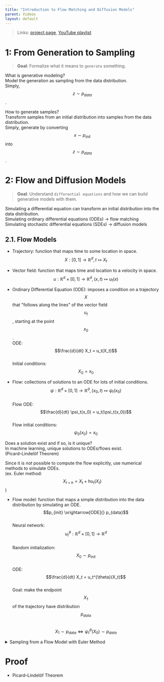 ```yaml
---
title: "Introduction to Flow Matching and Diffusion Models"
parent: Videos
layout: default
---
```


> Links: [project page](https://diffusion.csail.mit.edu/), [YouTube playlist](https://www.youtube.com/playlist?list=PL57nT7tSGAAUDnli1LhTOoCxlEPGS19vH)  



# 1: From Generation to Sampling  

> **Goal**: Formalize what it means to `generate` something.  

What is generative modeling?  
Model the generation as sampling from the data distribution.  
Simply, $$z \sim p_{data}$$.  

How to generate samples?  
Transform samples from an initial distribution into samples from the data distribution.  
Simply, generate by converting $$x \sim p_{init}$$ into $$z \sim p_{data}$$.  



# 2: Flow and Diffusion Models

> **Goal**: Understand `differential equations` and how we can build generative models with them.  

Simulating a differential equation can transform an initial distribution into the data distribution.  
Simulating ordinary differential equations (ODEs) → flow matching  
Simulating stochastic differential equations (SDEs) → diffusion models  


## 2.1. Flow Models

- Trajectory: function that maps time to some location in space.  
  $$X: [0, 1] \rightarrow \mathbb{R}^d, t \mapsto X_t$$  

- Vector field: function that maps time and location to a velocity in space.  
  $$u: \mathbb{R}^d \times [0, 1] \rightarrow \mathbb{R}^d, (x, t) \mapsto u_t(x)$$  

- Ordinary Differential Equation (ODE): imposes a condition on a trajectory $$X$$ that "follows along the lines" of the vector field $$u_t$$, starting at the point $$x_0$$.  
  ODE: $$\frac{d}{dt} X_t = u_t(X_t)$$  
  Initial conditions: $$X_0 = x_{0}$$  

- Flow: collections of solutions to an ODE for lots of initial conditions.  
  $$\psi: \mathbb{R}^d \times [0, 1] \rightarrow \mathbb{R}^d, (x_0, t) \mapsto \psi_t(x_0)$$  
  Flow ODE: $$\frac{d}{dt} \psi_t(x_0) = u_t(\psi_t(x_0))$$  
  Flow initial conditions: $$\psi_0(x_0) = x_0$$  


Does a solution exist and if so, is it unique?  
In machine learning, unique solutions to ODEs/flows exist.  
(Picard–Lindelöf Theorem)  

Since it is not possible to compute the flow explicitly, use numerical methods to simulate ODEs.  
(ex. Euler method: $$X_{t+h} = X_t + h u_t(X_t)$$)

- Flow model: function that maps a simple distribution into the data distribution by simulating an ODE.  
  $$p_{init} \xrightarrow[ODE]{} p_{data}$$  
  Neural network: $$u^{\theta}_t: \mathbb{R}^d \times [0, 1] \rightarrow \mathbb{R}^d$$  
  Random initialization: $$X_0 \sim p_{init}$$  
  ODE: $$\frac{d}{dt} X_t = u_t^{\theta}(X_t)$$  
  Goal: make the endpoint $$X_1$$ of the trajectory have distribution $$p_{data}$$  
  $$X_1 \sim p_{data} \Leftrightarrow \psi_t^{\theta}(X_0) \sim p_{data}$$  


<details><summary>Sampling from a Flow Model with Euler Method</summary>
<img width="70%" alt="Algorithm1" src="https://github.com/user-attachments/assets/067e8b46-e66d-4a31-a160-5a4efc0cb99d">
</details>




# Proof

- Picard–Lindelöf Theorem  
  